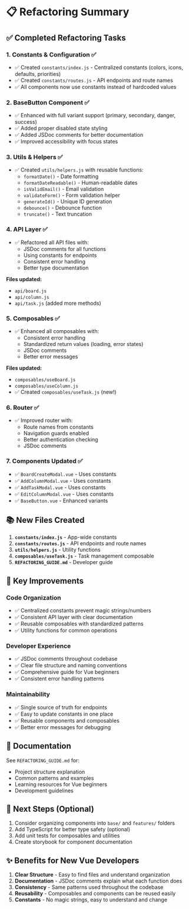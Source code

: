 # 📋 Refactoring Summary

## ✅ Completed Refactoring Tasks

### 1. **Constants & Configuration** ✅
- ✅ Created `constants/index.js` - Centralized constants (colors, icons, defaults, priorities)
- ✅ Created `constants/routes.js` - API endpoints and route names
- ✅ All components now use constants instead of hardcoded values

### 2. **BaseButton Component** ✅
- ✅ Enhanced with full variant support (primary, secondary, danger, success)
- ✅ Added proper disabled state styling
- ✅ Added JSDoc comments for better documentation
- ✅ Improved accessibility with focus states

### 3. **Utils & Helpers** ✅
- ✅ Created `utils/helpers.js` with reusable functions:
  - `formatDate()` - Date formatting
  - `formatDateReadable()` - Human-readable dates
  - `isValidEmail()` - Email validation
  - `validateForm()` - Form validation helper
  - `generateId()` - Unique ID generation
  - `debounce()` - Debounce function
  - `truncate()` - Text truncation

### 4. **API Layer** ✅
- ✅ Refactored all API files with:
  - JSDoc comments for all functions
  - Using constants for endpoints
  - Consistent error handling
  - Better type documentation

**Files updated:**
- `api/board.js`
- `api/column.js`
- `api/task.js` (added more methods)

### 5. **Composables** ✅
- ✅ Enhanced all composables with:
  - Consistent error handling
  - Standardized return values (loading, error states)
  - JSDoc comments
  - Better error messages

**Files updated:**
- `composables/useBoard.js`
- `composables/useColumn.js`
- ✅ Created `composables/useTask.js` (new!)

### 6. **Router** ✅
- ✅ Improved router with:
  - Route names from constants
  - Navigation guards enabled
  - Better authentication checking
  - JSDoc comments

### 7. **Components Updated** ✅
- ✅ `BoardCreateModal.vue` - Uses constants
- ✅ `AddColumnModal.vue` - Uses constants
- ✅ `AddTaskModal.vue` - Uses constants
- ✅ `EditColumnModal.vue` - Uses constants
- ✅ `BaseButton.vue` - Enhanced variants

## 📚 New Files Created

1. **`constants/index.js`** - App-wide constants
2. **`constants/routes.js`** - API endpoints and route names
3. **`utils/helpers.js`** - Utility functions
4. **`composables/useTask.js`** - Task management composable
5. **`REFACTORING_GUIDE.md`** - Developer guide

## 🎯 Key Improvements

### Code Organization
- ✅ Centralized constants prevent magic strings/numbers
- ✅ Consistent API layer with clear documentation
- ✅ Reusable composables with standardized patterns
- ✅ Utility functions for common operations

### Developer Experience
- ✅ JSDoc comments throughout codebase
- ✅ Clear file structure and naming conventions
- ✅ Comprehensive guide for Vue beginners
- ✅ Consistent error handling patterns

### Maintainability
- ✅ Single source of truth for endpoints
- ✅ Easy to update constants in one place
- ✅ Reusable components and composables
- ✅ Better error messages for debugging

## 📖 Documentation

See `REFACTORING_GUIDE.md` for:
- Project structure explanation
- Common patterns and examples
- Learning resources for Vue beginners
- Development guidelines

## 🚀 Next Steps (Optional)

1. Consider organizing components into `base/` and `features/` folders
2. Add TypeScript for better type safety (optional)
3. Add unit tests for composables and utilities
4. Create storybook for component documentation

## ✨ Benefits for New Vue Developers

1. **Clear Structure** - Easy to find files and understand organization
2. **Documentation** - JSDoc comments explain what each function does
3. **Consistency** - Same patterns used throughout the codebase
4. **Reusability** - Composables and components can be reused easily
5. **Constants** - No magic strings, easy to understand and change

